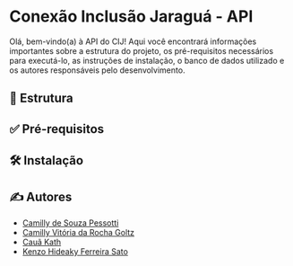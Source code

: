 # Conexão Inclusão Jaraguá - API

Olá, bem-vindo(a) à API do CIJ! Aqui você encontrará informações importantes sobre a estrutura do projeto, os pré-requisitos necessários para executá-lo, as instruções de instalação, o banco de dados utilizado e os autores responsáveis pelo desenvolvimento.

## 🧱 Estrutura

## ✅ Pré-requisitos

## 🛠 Instalação

## ✍ Autores

- [Camilly de Souza Pessotti](https://github.com/pessotticamilly)
- [Camilly Vitória da Rocha Goltz](https://github.com/VitoriaCamilly)
- [Cauã Kath](https://github.com/CauaKath)
- [Kenzo Hideaky Ferreira Sato](https://github.com/Kenzohfs)
